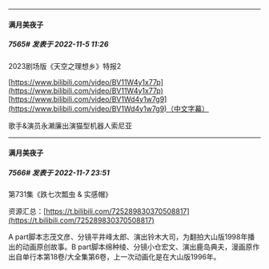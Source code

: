 

*****

####  满月美夜子  
##### 7565#       发表于 2022-11-5 11:26

2023剧场版《天空之理想乡》特报2

[https://www.bilibili.com/video/BV11W4y1x77p](https://www.bilibili.com/video/BV11W4y1x77p)
[https://www.bilibili.com/video/BV1Wd4y1w7g9](https://www.bilibili.com/video/BV1Wd4y1w7g9)（中文字幕）

歌手&amp;演员永濑廉出演猫型机器人索尼亚



*****

####  满月美夜子  
##### 7566#       发表于 2022-11-7 23:51

第731集《跌七次瓢虫 &amp; 实感帽》

资源汇总：[https://t.bilibili.com/725289830370508817](https://t.bilibili.com/725289830370508817)

A part脚本志茂文彦、分镜平井峰太郎、演出铃木大司，为翻拍大山版1998年播出的动画原创故事。B part脚本绵种绫、分镜小仓宏文、演出鹿岛典夫，漫画原作出自单行本第18卷/大全集第6卷，上一次动画化是在大山版1996年。

